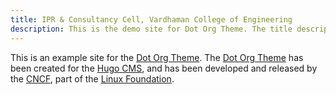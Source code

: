 ```yaml
---
title: IPR & Consultancy Cell, Vardhaman College of Engineering
description: This is the demo site for Dot Org Theme. The title description and images front matter is required for meta og content.
---
```


This is an example site for the [Dot Org Theme](https://github.com/cncf/dot-org-hugo-theme). The [Dot Org Theme](https://github.com/cncf/dot-org-hugo-theme) has been created for the [Hugo CMS](https://gohugo.io), and has been developed and released by the [CNCF](https://www.cncf.io), part of the [Linux Foundation](https://www.linuxfoundation.org).